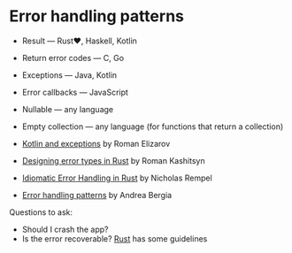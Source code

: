 # Error handling patterns

* Result — Rust❤️, Haskell, Kotlin
* Return error codes — C, Go
* Exceptions — Java, Kotlin
* Error callbacks — JavaScript
* Nullable — any language
* Empty collection — any language (for functions that return a collection)



* [Kotlin and exceptions](https://elizarov.medium.com/kotlin-and-exceptions-8062f589d07) by Roman Elizarov
* [Designing error types in Rust](https://mmapped.blog/posts/12-rust-error-handling) by Roman Kashitsyn
* [Idiomatic Error Handling in Rust](https://nrempel.com/idiomatic-error-handling-in-rust/) by Nicholas Rempel
* [Error handling patterns](https://andreabergia.com/blog/2023/05/error-handling-patterns/) by Andrea Bergia

Questions to ask:
* Should I crash the app?
* Is the error recoverable? [Rust](https://doc.rust-lang.org/book/ch09-00-error-handling.html) has some guidelines
